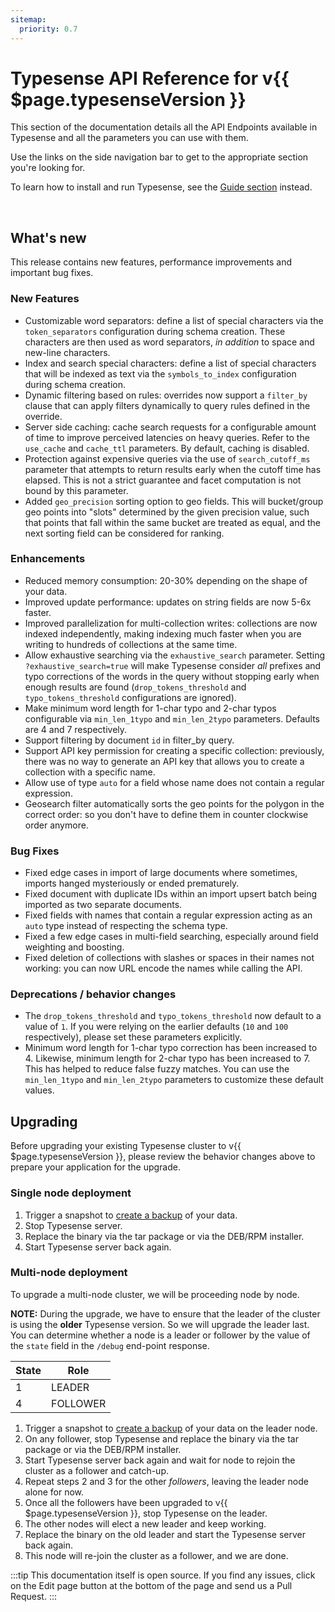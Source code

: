 ```yaml
---
sitemap:
  priority: 0.7
---
```


# Typesense API Reference for v{{ $page.typesenseVersion }}

This section of the documentation details all the API Endpoints available in Typesense and all the parameters you can use with them.

Use the links on the side navigation bar to get to the appropriate section you're looking for.

To learn how to install and run Typesense, see the [Guide section](/guide/README.md) instead.

<br/>

## What's new

This release contains new features, performance improvements and important bug fixes.

### New Features

- Customizable word separators: define a list of special characters via the `token_separators` configuration 
  during schema creation. These characters are then used as word separators, _in addition_ to space and new-line characters.
- Index and search special characters: define a list of special characters that will be indexed as text via the 
  `symbols_to_index` configuration during schema creation.
- Dynamic filtering based on rules: overrides now support a `filter_by` clause that can apply filters dynamically to query rules defined in the override.
- Server side caching: cache search requests for a configurable amount of time to improve perceived latencies on heavy queries. Refer to the `use_cache` and `cache_ttl` parameters. By default, caching is disabled.
- Protection against expensive queries via the use of `search_cutoff_ms` parameter that attempts to return results early when the cutoff time has elapsed. This is not a strict guarantee and facet computation is not bound by this parameter.
- Added `geo_precision` sorting option to geo fields. This will bucket/group geo points into "slots" determined by the given precision value, such that points that fall within the same bucket are treated as equal, and the next sorting field can be considered for ranking.

### Enhancements

- Reduced memory consumption: 20-30% depending on the shape of your data.
- Improved update performance: updates on string fields are now 5-6x faster.
- Improved parallelization for multi-collection writes: collections are now indexed independently, making indexing much faster when you are writing to hundreds of collections at the same time.
- Allow exhaustive searching via the `exhaustive_search` parameter. Setting `?exhaustive_search=true` will make Typesense consider _all_ prefixes and typo corrections of the words in the query without stopping early when enough results are found (`drop_tokens_threshold` and `typo_tokens_threshold` configurations are ignored).
- Make minimum word length for 1-char typo and 2-char typos configurable via `min_len_1typo` and `min_len_2typo` parameters. Defaults are 4 and 7 respectively.
- Support filtering by document `id` in filter_by query.
- Support API key permission for creating a specific collection: previously, there was no way to generate an API key that allows you to create a collection with a specific name.
- Allow use of type `auto` for a field whose name does not contain a regular expression.
- Geosearch filter automatically sorts the geo points for the polygon in the correct order: so you don't have to define them in counter clockwise order anymore.

### Bug Fixes

- Fixed edge cases in import of large documents where sometimes, imports hanged mysteriously or ended prematurely.
- Fixed document with duplicate IDs within an import upsert batch being imported as two separate documents.
- Fixed fields with names that contain a regular expression acting as an `auto` type instead of respecting the schema type.
- Fixed a few edge cases in multi-field searching, especially around field weighting and boosting.
- Fixed deletion of collections with slashes or spaces in their names not working: you can now URL encode the names while calling the API.

### Deprecations / behavior changes

- The `drop_tokens_threshold` and `typo_tokens_threshold` now default to a value of `1`. 
  If you were relying on the earlier defaults (`10` and `100` respectively), please set these parameters explicitly.
- Minimum word length for 1-char typo correction has been increased to 4. 
  Likewise, minimum length for 2-char typo has been increased to 7. This has helped to reduce false fuzzy matches.
  You can use the `min_len_1typo` and `min_len_2typo` parameters to customize these default values.

## Upgrading

Before upgrading your existing Typesense cluster to v{{ $page.typesenseVersion }}, please review the behavior 
changes above to prepare your application for the upgrade.

### Single node deployment

1. Trigger a snapshot to [create a backup](cluster-operations.html#create-snapshot-for-backups) of your data.
2. Stop Typesense server.
3. Replace the binary via the tar package or via the DEB/RPM installer. 
4. Start Typesense server back again.

### Multi-node deployment

To upgrade a multi-node cluster, we will be proceeding node by node. 

**NOTE:** During the upgrade, we have to ensure that the leader of the cluster is using the **older** Typesense version. 
So we will upgrade the leader last. You can determine whether a node is a leader or follower by the value of the `state` 
field in the `/debug` end-point response.

|State|Role|
|-----|----|
|1|LEADER|
|4|FOLLOWER|

1. Trigger a snapshot to [create a backup](cluster-operations.html#create-snapshot-for-backups) of your data 
   on the leader node.
2. On any follower, stop Typesense and replace the binary via the tar package or via the DEB/RPM installer.
3. Start Typesense server back again and wait for node to rejoin the cluster as a follower and catch-up. 
4. Repeat steps 2 and 3 for the other _followers_, leaving the leader node alone for now.
5. Once all the followers have been upgraded to v{{ $page.typesenseVersion }}, stop Typesense on the leader.
6. The other nodes will elect a new leader and keep working. 
7. Replace the binary on the old leader and start the Typesense server back again. 
8. This node will re-join the cluster as a follower, and we are done.

:::tip
This documentation itself is open source. If you find any issues, click on the Edit page button at the bottom of the page and send us a Pull Request.
:::

<RedirectOldLinks />

